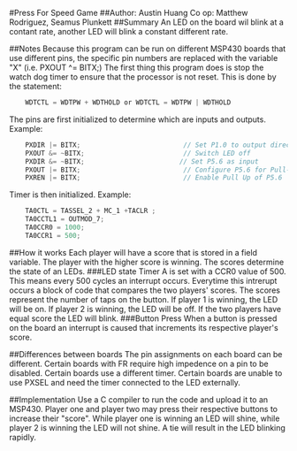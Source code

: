 #Press For Speed Game
##Author: Austin Huang  Co op: Matthew Rodriguez, Seamus Plunkett
##Summary 
An LED on the board wil blink at a contant rate, another LED will blink a constant different rate.

##Notes
Because this program can be run on different MSP430 boards that use different pins, the specific pin numbers are replaced with the variable "X" (i.e. PXOUT ^= BITX;)
The first thing this program does is stop the watch dog timer to ensure that the processor is not reset. This is done by the statement:
```c
    WDTCTL = WDTPW + WDTHOLD or WDTCTL = WDTPW | WDTHOLD
```
The pins are first initialized to determine which are inputs and outputs. 
Example:
```c
    PXDIR |= BITX;                          // Set P1.0 to output direction
    PXOUT &= ~BITX;                         // Switch LED off
    PXDIR &= ~BITX;                        // Set P5.6 as input
    PXOUT |= BITX;                          // Configure P5.6 for Pull-Up
    PXREN |= BITX;                          // Enable Pull Up of P5.6
```
Timer is then initialized.
Example:
```c
    TA0CTL = TASSEL_2 + MC_1 +TACLR ;
    TA0CCTL1 = OUTMOD_7;
    TA0CCR0 = 1000;
    TA0CCR1 = 500;
```
##How it works
Each player will have a score that is stored in a field variable. The player with the higher score is winning. The scores determine the state of an LEDs.
###LED state
Timer A is set with a CCR0 value of 500. This means every 500 cycles an interrupt occurs. Everytime this intrerupt occurs a block of code that
compares the two players' scores. The scores represent the number of taps on the button. If player 1 is winning, the LED will be on.
If player 2 is winning, the LED will be off. If the two players have equal score the LED will blink.
###Button Press
When a button is pressed on the board an interrupt is caused that increments its respective player's score.

##Differences between boards
The pin assignments on each board can be different.
Certain boards with FR require high impedence on a pin to be disabled.
Certain boards use a different timer.
Certain boards are unable to use PXSEL and need the timer connected to the LED externally.

##Implementation 
Use a C compiler to run the code and upload it to an MSP430. Player one and player two may press their respective buttons to increase their "score".
While player one is winning an LED will shine, while player 2 is winning the LED will not shine. A tie will result in the LED blinking rapidly.